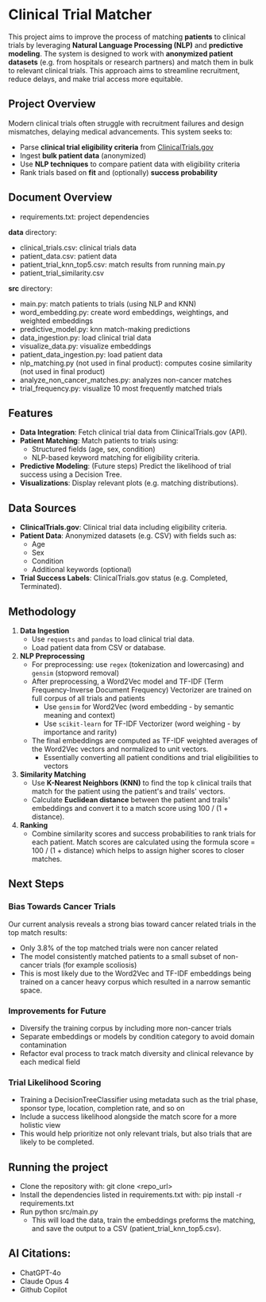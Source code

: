# Clinical Trial Matcher

This project aims to improve the process of matching **patients** to clinical trials by leveraging **Natural Language Processing (NLP)** and **predictive modeling**. The system is designed to work with **anonymized patient datasets** (e.g. from hospitals or research partners) and match them in bulk to relevant clinical trials. This approach aims to streamline recruitment, reduce delays, and make trial access more equitable.

## Project Overview

Modern clinical trials often struggle with recruitment failures and design mismatches, delaying medical advancements. This system seeks to:

- Parse **clinical trial eligibility criteria** from [ClinicalTrials.gov](https://clinicaltrials.gov/)
- Ingest **bulk patient data** (anonymized)
- Use **NLP techniques** to compare patient data with eligibility criteria
- Rank trials based on **fit** and (optionally) **success probability**

## Document Overview
- requirements.txt: project dependencies

**data** directory:
  - clinical_trials.csv: clinical trials data
  - patient_data.csv: patient data
  - patient_trial_knn_top5.csv: match results from running main.py
  - patient_trial_similarity.csv

**src** directory:
- main.py: match patients to trials (using NLP and KNN)
- word_embedding.py: create word embeddings, weightings, and weighted embeddings
- predictive_model.py: knn match-making predictions
- data_ingestion.py: load clinical trial data
- visualize_data.py: visualize embeddings
- patient_data_ingestion.py: load patient data
- nlp_matching.py (not used in final product): computes cosine similarity (not used in final product)
- analyze_non_cancer_matches.py: analyzes non-cancer matches
- trial_frequency.py: visualize 10 most frequently matched trials

## Features

- **Data Integration**: Fetch clinical trial data from ClinicalTrials.gov (API).
- **Patient Matching**: Match patients to trials using:
  - Structured fields (age, sex, condition)
  - NLP-based keyword matching for eligibility criteria.
- **Predictive Modeling**: (Future steps) Predict the likelihood of trial success using a Decision Tree. 
- **Visualizations**: Display relevant plots (e.g. matching distributions).

## Data Sources

- **ClinicalTrials.gov**: Clinical trial data including eligibility criteria.
- **Patient Data**: Anonymized datasets (e.g. CSV) with fields such as:
  - Age
  - Sex
  - Condition
  - Additional keywords (optional)
- **Trial Success Labels**: ClinicalTrials.gov status (e.g. Completed, Terminated).

## Methodology

1. **Data Ingestion**
   - Use `requests` and `pandas` to load clinical trial data.
   - Load patient data from CSV or database.
2. **NLP Preprocessing**
   - For preprocessing: use `regex` (tokenization and lowercasing) and `gensim` (stopword removal)
   - After preprocessing, a Word2Vec model and TF-IDF (Term Frequency-Inverse Document Frequency) Vectorizer are trained on full corpus of all trials and patients
     - Use `gensim` for Word2Vec (word embedding - by semantic meaning and context)
     - Use `scikit-learn` for TF-IDF Vectorizer (word weighing - by importance and rarity)
   - The final embeddings are computed as TF-IDF weighted averages of the Word2Vec vectors and normalized to unit vectors. 
     - Essentially converting all patient conditions and trial eligibilities to vectors
3. **Similarity Matching**
   - Use **K-Nearest Neighbors (KNN)** to find the top k clinical trails that match for the patient using the patient's and trails' vectors.
   - Calculate **Euclidean distance** between the patient and trails' embeddings and convert it to a match score using 100 / (1 + distance).
4. **Ranking**
   - Combine similarity scores and success probabilities to rank trials for each patient. Match scores are calculated using the formula score = 100 / (1 + distance) which helps to assign higher scores to closer matches.

## Next Steps

### Bias Towards Cancer Trials
Our current analysis reveals a strong bias toward cancer related trials in the top match results:
- Only 3.8% of the top matched trials were non cancer related
- The model consistently matched patients to a small subset of non-cancer trials (for example scoliosis)
- This is most likely due to the Word2Vec and TF-IDF embeddings being trained on a cancer heavy corpus which resulted in a narrow semantic space.

### Improvements for Future
- Diversify the training corpus by including more non-cancer trials
- Separate embeddings or models by condition category to avoid domain contamination
- Refactor eval process to track match diversity and clinical relevance by each medical field

### Trial Likelihood Scoring 
- Training a DecisionTreeClassifier using metadata such as the trial phase, sponsor type, location, completion rate, and so on
- Include a success likelihood alongside the match score for a more holistic view
- This would help prioritize not only relevant trials, but also trials that are likely to be completed.

## Running the project
- Clone the repository with: git clone <repo_url>
- Install the dependencies listed in requirements.txt with: pip install -r requirements.txt 
- Run python src/main.py
  - This will load the data, train the embeddings preforms the matching, and save the output to a CSV (patient_trial_knn_top5.csv).

## AI Citations:
- ChatGPT-4o
- Claude Opus 4
- Github Copilot
